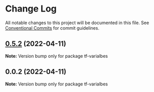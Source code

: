 # Change Log

All notable changes to this project will be documented in this file.
See [Conventional Commits](https://conventionalcommits.org) for commit guidelines.

## [0.5.2](https://github.com/iac-factory/terraform-generator/compare/tf-varialbes@0.5.1...tf-varialbes@0.5.2) (2022-04-11)

**Note:** Version bump only for package tf-varialbes





## 0.0.2 (2022-04-11)

**Note:** Version bump only for package tf-varialbes
